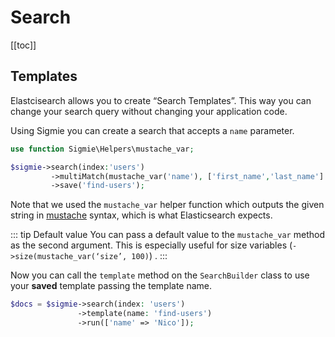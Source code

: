 # Search

[[toc]]


## Templates

Elastcisearch allows you to create “Search Templates”. This way you can change your search query without changing your application code.

Using Sigmie you can create a search that accepts a `name` parameter.

```php
use function Sigmie\Helpers\mustache_var;

$sigmie->search(index:'users')
		 ->multiMatch(mustache_var('name'), ['first_name','last_name'] ) })
		 ->save('find-users');
```

Note that we used the `mustache_var` helper function which outputs the given string in [mustache](https://mustache.github.io/) syntax, which is what Elasticsearch expects.

::: tip Default value
You can pass a default value to the `mustache_var` method as the second argument. This is especially useful for size variables (`->size(mustache_var(‘size’, 100)`) .
:::

Now you can call the `template` method on the `SearchBuilder` class to use your **saved** template passing the template name.
```php
$docs = $sigmie->search(index: 'users')
               ->template(name: 'find-users')
               ->run(['name' => 'Nico']);
```